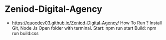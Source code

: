 # Zeniod-Digital-Agency
-  https://quocdev03.github.io/Zeniod-Digital-Agency/
How To Run ?
Install Git, Node Js
Open folder with terminal.
Start: npm run start
Build: npm run build:css
